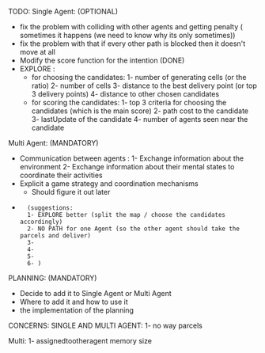 TODO:
Single Agent: (OPTIONAL)
- fix the problem with colliding with other agents and getting penalty ( sometimes it happens (we need to know why its only sometimes))
- fix the problem with that if every other path is blocked then it doesn't move at all 
- Modify the score function for the intention (DONE)
- EXPLORE : 
    - for choosing the candidates: 
        1- number of generating cells (or the ratio)
        2- number of cells 
        3- distance to the best delivery point (or top 3 delivery points)
        4- distance to other chosen candidates 
    - for scoring the candidates: 
        1- top 3 criteria for choosing the candidates (which is the main score) 
        2- path cost to the candidate
        3- lastUpdate of the candidate 
        4- number of agents seen near the candidate



Multi Agent: (MANDATORY)
- Communication between agents :
    1- Exchange information about the environment
    2- Exchange information about their mental states to coordinate their activities
- Explicit a game strategy and coordination mechanisms
    - Should figure it out later 
-       (suggestions: 
        1- EXPLORE better (split the map / choose the candidates accordingly)
        2- NO PATH for one Agent (so the other agent should take the parcels and deliver)
        3- 
        4-   
        5- 
        6- )


PLANNING: (MANDATORY)
- Decide to add it to Single Agent or Multi Agent
- Where to add it and how to use it 
- the implementation of the planning 














CONCERNS: 
SINGLE AND MULTI AGENT: 
1- no way parcels

Multi: 
1- assignedtootheragent memory size 